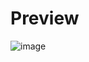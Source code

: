 # Preview
![image](https://github.com/MithunWijayasiri/StartPage-HeaderFooter-Only/assets/104470671/f5aedaea-a456-4313-8b89-b75a75f44a06)
